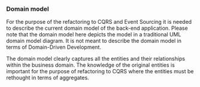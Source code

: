 ### Domain model

For the purpose of the refactoring to CQRS and Event Sourcing it is needed to describe the current domain model of the back-end application. Please note that the domain model here depicts the model in a traditional UML domain model diagram. It is not meant to describe the domain model in terms of Domain-Driven Development. 

The domain model clearly captures all the entities and their relationships within the business domain. The knowledge of the original entities is important for the purpose of refactoring to CQRS where the entities must be rethought in terms of aggregates.